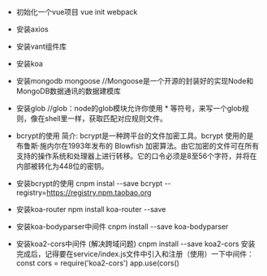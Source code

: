 - 初始化一个vue项目 vue init webpack 
- 安装axios 
- 安装vant组件库
- 安装koa




- 安装mongodb  mongoose //Mongoose是一个开源的封装好的实现Node和MongoDB数据通讯的数据建模库
- 安装glob //glob：node的glob模块允许你使用 * 等符号，来写一个glob规则，像在shell里一样，获取匹配对应规则文件。
- bcrypt的使用
简介: bcrypt是一种跨平台的文件加密工具。bcrypt 使用的是布鲁斯·施内尔在1993年发布的 Blowfish 加密算法。由它加密的文件可在所有支持的操作系统和处理器上进行转移。它的口令必须是8至56个字符，并将在内部被转化为448位的密钥。
- 安装bcrypt的使用  cnpm instal --save bcrypt --registry=https://registry.npm.taobao.org
- 安装koa-router npm install koa-router --save
- 安装koa-bodyparser中间件 cnpm install --save koa-bodyparser
- 安装koa2-cors中间件 (解决跨域问题) cnpm install --save koa2-cors
  安装完成后，记得要在service/index.js文件中引入和注册（使用）一下中间件：
  const cors = require('koa2-cors')
  app.use(cors()